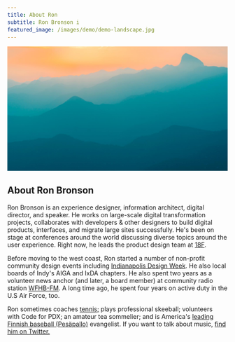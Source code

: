 ```yaml
---
title: About Ron
subtitle: Ron Bronson i
featured_image: /images/demo/demo-landscape.jpg
---
```


![](/images/demo/demo-landscape.jpg)

## About Ron Bronson

Ron Bronson is an experience designer, information architect, digital director, and speaker. He works on large-scale digital transformation projects, collaborates with developers & other designers to build digital products, interfaces, and migrate large sites successfully. He's been on stage at conferences around the world discussing diverse topics around the user experience. Right now, he leads the product design team at [18F](http://18f.gsa.gov/).

Before moving to the west coast, Ron started a number of non-profit community design events including [Indianapolis Design Week](http://indydesignweek.com/). He also local boards of Indy's AIGA and IxDA chapters. He also spent two years as a volunteer news anchor (and later, a board member) at community radio station [WFHB-FM](http://wfhb.org/). A long time ago, he spent four years on active duty in the U.S Air Force, too.

Ron sometimes coaches [tennis;](https://ronbronson.com/tennis.html) plays professional skeeball; volunteers with [](https://brigade.codeforamerica.org/brigades/Code-for-PDX/)Code for PDX; an amateur tea sommelier; and is America's [leading Finnish baseball (Pesäpallo)](https://twitter.com/ronbronson/status/1167995626342141953) evangelist. If you want to talk about music, [find him on Twitter.](http://twitter.com/ronbronson)

